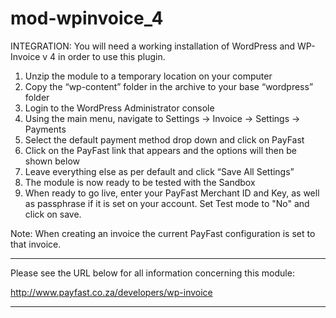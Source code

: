 # mod-wpinvoice_4

INTEGRATION:
You will need a working installation of WordPress and WP-Invoice v 4 in order to use this plugin.

1. Unzip the module to a temporary location on your computer
2. Copy the “wp-content” folder in the archive to your base “wordpress” folder
3. Login to the WordPress Administrator console
4. Using the main menu, navigate to Settings -> Invoice -> Settings -> Payments
5. Select the default payment method drop down and click on PayFast
6. Click on the PayFast link that appears and the options will then be shown below
7. Leave everything else as per default and click “Save All Settings”
8. The module is now ready to be tested with the Sandbox
9. When ready to go live, enter your PayFast Merchant ID and Key, as well as passphrase if it is set on your account. Set Test mode to "No" and click on save.

Note: When creating an invoice the current PayFast configuration is set to that invoice.

*********************************************************************
Please see the URL below for all information concerning this module:

http://www.payfast.co.za/developers/wp-invoice
*********************************************************************